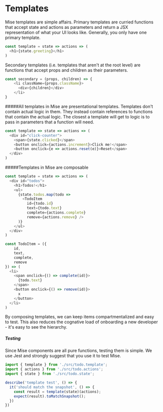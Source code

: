# Templates

Mise templates are simple affairs. Primary templates are curried functions that accept state and actions as parameters and return a JSX representation of what your UI looks like. Generally, you only have one primary template.

```javascript
const template = state => actions => (
  <h1>{state.greeting}</h1>
)
```

Secondary templates (i.e. templates that aren't at the root level) are functions that accept props and children as their parameters.

```javascript
const secondary = (props, children) => {
    <li className={props.className}>
      <div>{children}</div>
    </li>
}
```

#####All templates in Mise are presentational templates.
Templates don't contain actual logic in them. They instead contain references to functions that contain the actual logic. The closest a template will get to logic is to pass in parameters that a function will need.

```javascript
const template => state => actions => (
  <div id="click-counter">
    <span>{state.clicked}</span>
    <button onclick={actions.increment}>Click me!</span>
    <button onclick={e => actions.reset(e)}>Reset</span>
  </div>
)
```

#####Templates in Mise are composable

```javascript
const template = state => actions => (
  <div id="todos">
    <h1>Todos!</h1>
    <ul>
      {state.todos.map(todo =>
        <TodoItem
          id={todo.id}
          text={todo.text}
          complete={actions.complete}
          remove={actions.remove} />
      )}
    </ul>
  </div>
)

const TodoItem = ({
    id,
    text,
    complete,
    remove
}) => (
  <li>
    <span onclick={() => complete(id)}>
      {todo.text}
    </span>
    <button onclick={() => remove(id)}>
      x
    </button>
  </li>
)
```

By composing templates, we can keep items compartmentalized and easy to test. This also reduces the cognative load of onboarding a new developer - it's easy to see the hierarchy.

##### Testing

Since Mise components are all pure functions, testing them is simple. We use Jest and strongly suggest that you use it to test Mise.

```javascript
import { template } from './src/todo.template';
import { actions } from './src/todo.actions';
import { state } from './src/todo.state';

describe('template test', () => {
  it('should match the snapshot', () => {
    const result = template(state)(actions);
    expect(result).toMatchSnapshot();
  })
})
```
